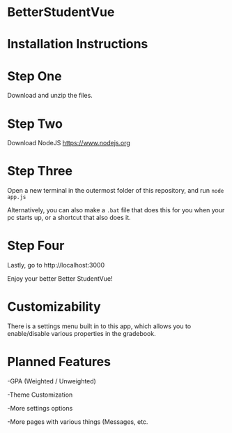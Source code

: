# BetterStudentVue

# Installation Instructions

# Step One
Download and unzip the files.

# Step Two
Download NodeJS https://www.nodejs.org

# Step Three
Open a new terminal in the outermost folder of this repository, and run `node app.js`

Alternatively, you can also make a `.bat` file that does this for you when your pc starts up, or a shortcut that also does it.

# Step Four
Lastly, go to http://localhost:3000

Enjoy your better Better StudentVue!

# Customizability
There is a settings menu built in to this app, which allows you to enable/disable various properties in the gradebook.

# Planned Features
-GPA (Weighted / Unweighted)

-Theme Customization

-More settings options

-More pages with various things (Messages, etc.
